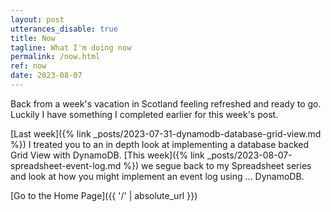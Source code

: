 ```yaml
---
layout: post
utterances_disable: true
title: Now
tagline: What I'm doing now
permalink: /now.html
ref: now
date: 2023-08-07
---
```


Back from a week's vacation in Scotland feeling refreshed and ready to go. Luckily I have something I completed earlier for this week's post.

[Last week]({% link _posts/2023-07-31-dynamodb-database-grid-view.md %}) I treated you to an in depth look at implementing a database backed Grid View with DynamoDB. [This week]({% link _posts/2023-08-07-spreadsheet-event-log.md %}) we segue back to my Spreadsheet series and look at how you might implement an event log using ... DynamoDB.

[Go to the Home Page]({{ '/' | absolute_url }})
